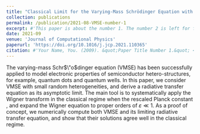 ```yaml
---
title: "Classical Limit for the Varying-Mass Schrödinger Equation with Random Inhomogeneities"
collection: publications
permalink: /publication/2021-08-VMSE-number-1
excerpt: #'This paper is about the number 1. The number 2 is left for future work.'
date: 2021-09
venue: 'Journal of Computational Physics'
paperurl: 'https://doi.org/10.1016/j.jcp.2021.110365'
citation: #'Your Name, You. (2009). &quot;Paper Title Number 1.&quot; <i>Journal 1</i>. 1(1).'
---
```

The varying-mass Schr$\"o$dinger equation (VMSE) has been successfully applied to model electronic properties of semiconductor hetero-structures, for example, quantum dots and quantum wells. In this paper, we consider VMSE with small random heterogeneities, and derive a radiative transfer equation as its asymptotic limit. The main tool is to systematically apply the Wigner transform in the classical regime when the rescaled Planck constant , and expand the Wigner equation to proper orders of $\varepsilon\ll 1$. As a proof of concept, we numerically compute both VMSE and its limiting radiative transfer equation, and show that their solutions agree well in the classical regime.